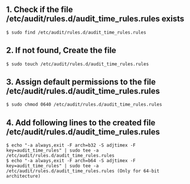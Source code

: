 ## 1. Check if the file /etc/audit/rules.d/audit_time_rules.rules exists
    $ sudo find /etc/audit/rules.d/audit_time_rules.rules
    
## 2. If not found, Create the file
    $ sudo touch /etc/audit/rules.d/audit_time_rules.rules

## 3. Assign default permissions to the file /etc/audit/rules.d/audit_time_rules.rules
    $ sudo chmod 0640 /etc/audit/rules.d/audit_time_rules.rules

## 4. Add following lines to the created file /etc/audit/rules.d/audit_time_rules.rules
    $ echo "-a always,exit -F arch=b32 -S adjtimex -F key=audit_time_rules" | sudo tee -a /etc/audit/rules.d/audit_time_rules.rules
    $ echo "-a always,exit -F arch=b64 -S adjtimex -F key=audit_time_rules" | sudo tee -a /etc/audit/rules.d/audit_time_rules.rules (Only for 64-bit architecture)

    


